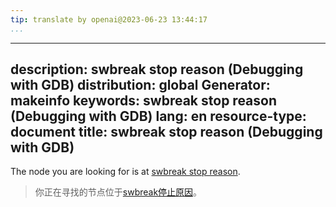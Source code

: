 ```yaml
---
tip: translate by openai@2023-06-23 13:44:17
...
```

---
description: swbreak stop reason (Debugging with GDB)
distribution: global
Generator: makeinfo
keywords: swbreak stop reason (Debugging with GDB)
lang: en
resource-type: document
title: swbreak stop reason (Debugging with GDB)
---

The node you are looking for is at [swbreak stop reason](Stop-Reply-Packets.html#swbreak-stop-reason).

> 你正在寻找的节点位于[swbreak停止原因](Stop-Reply-Packets.html#swbreak-stop-reason)。

